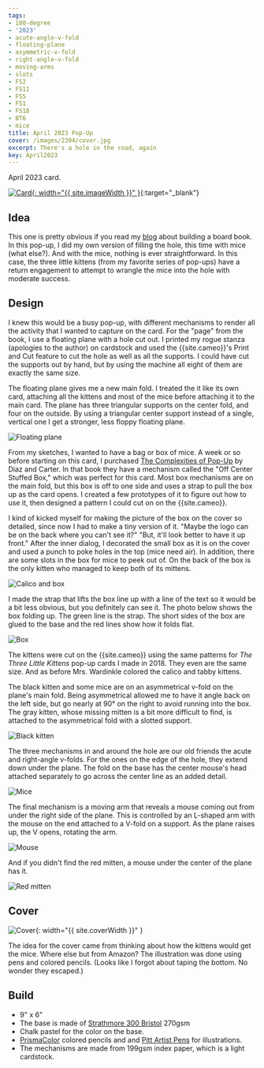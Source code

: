 ```yaml
---
tags:
- 180-degree
- '2023'
- acute-angle-v-fold
- floating-plane
- asymmetric-v-fold
- right-angle-v-fold
- moving-arms
- slots
- FS2
- FS11
- FS5
- FS1
- FS18
- BT6
- mice
title: April 2023 Pop-Up
cover: /images/2304/cover.jpg
excerpt: There's a hole in the road, again
key: April2023
---
```

April 2023 card.

[![Card]({{site.baseurl}}/images/2304/popup.gif){: width="{{ site.imageWidth }}" }](/images/2304/popup.gif "Click to replay in a new tab"){:target="_blank"}

## Idea

This one is pretty obvious if you read my [blog](/2023/02/08/hitr.html) about building a board book. In this pop-up, I did my own version of filling the hole, this time with mice (what else?). And with the mice, nothing is ever straightforward. In this case, the three little kittens (from my favorite series of pop-ups) have a return engagement to attempt to wrangle the mice into the hole with moderate success.

## Design

I knew this would be a busy pop-up, with different mechanisms to render all the activity that I wanted to capture on the card. For the "page" from the book, I use a floating plane with a hole cut out. I printed my rogue stanza (apologies to the author) on cardstock and used the {{site.cameo}}'s Print and Cut feature to cut the hole as well as all the supports. I could have cut the supports out by hand, but by using the machine all eight of them are exactly the same size.

The floating plane gives me a new main fold. I treated the it like its own card, attaching all the kittens and most of the mice before attaching it to the main card. The plane has three triangular supports on the center fold, and four on the outside. By using a triangular center support instead of a single, vertical one I get a stronger, less floppy floating plane.

![Floating plane](/images/2304/plane.jpg)

From my sketches, I wanted to have a bag or box of mice. A week or so before starting on this card, I purchased [The Complexities of Pop-Up](/books.html#the-complexities-of-pop-up) by Diaz and Carter. In that book they have a mechanism called the "Off Center Stuffed Box," which was perfect for this card. Most box mechanisms are on the main fold, but this box is off to one side and uses a strap to pull the box up as the card opens. I created a few prototypes of it to figure out how to use it, then designed a pattern I could cut on on the {{site.cameo}}.

I kind of kicked myself for making the picture of the box on the cover so detailed, since now I had to make a tiny version of it. "Maybe the logo can be on the back where you can't see it?" "But, it'll look better to have it up front." After the inner dialog, I decorated the small box as it is on the cover and used a punch to poke holes in the top (mice need air). In addition, there are some slots in the box for mice to peek out of. On the back of the box is the only kitten who managed to keep both of its mittens.

![Calico and box](/images/2304/calico.jpg)

I made the strap that lifts the box line up with a line of the text so it would be a bit less obvious, but you definitely can see it. The photo below shows the box folding up. The green line is the strap. The short sides of the box are glued to the base and the red lines show how it folds flat.

![Box](/images/2304/box.jpg)

The kittens were cut on the {{site.cameo}} using the same patterns for _The Three Little Kittens_ pop-up cards I made in 2018. They even are the same size. And as before Mrs. Wardinkle colored the calico and tabby kittens.

The black kitten and some mice are on an asymmetrical v-fold on the plane's main fold. Being asymmetrical allowed me to have it angle back on the left side, but go nearly at 90&deg; on the right to avoid running into the box. The gray kitten, whose missing mitten is a bit more difficult to find, is attached to the asymmetrical fold with a slotted support.

![Black kitten](/images/2304/black.jpg)

The three mechanisms in and around the hole are our old friends the acute and right-angle v-folds. For the ones on the edge of the hole, they extend down under the plane. The fold on the base has the center mouse's head attached separately to go across the center line as an added detail.

![Mice](/images/2304/mice.jpg)

The final mechanism is a moving arm that reveals a mouse coming out from under the right side of the plane. This is controlled by an L-shaped arm with the mouse on the end attached to a V-fold on a support. As the plane raises up, the V opens, rotating the arm.

![Mouse](/images/2304/mouse-arm.jpg)

And if you didn't find the red mitten, a mouse under the center of the plane has it.

![Red mitten](/images/2304/red-mitten.jpg)

## Cover

![Cover]({{site.baseurl}}{{page.cover}}){: width="{{ site.coverWidth }}" }

The idea for the cover came from thinking about how the kittens would get the mice. Where else but from Amazon? The illustration was done using pens and colored pencils. (Looks like I forgot about taping the bottom. No wonder they escaped.)

## Build

- 9" x 6"
- The base is made of [Strathmore 300 Bristol](/supplies.html#strathmore-300-bristol) 270gsm
- Chalk pastel for the color on the base.
- [PrismaColor](/supplies.html#prismacolor-colored-pencils) colored pencils and and [Pitt Artist Pens](/supplies.html#faber-castell-pitt-artist-pens) for illustrations.
- The mechanisms are made from 199gsm index paper, which is a light cardstock.
